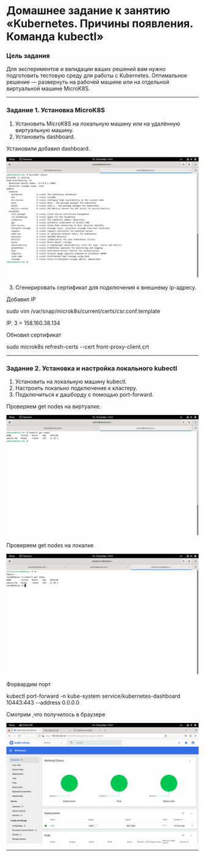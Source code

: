 # Домашнее задание к занятию «Kubernetes. Причины появления. Команда kubectl»

### Цель задания

Для экспериментов и валидации ваших решений вам нужно подготовить тестовую среду для работы с Kubernetes. Оптимальное решение — развернуть на рабочей машине или на отдельной виртуальной машине MicroK8S.

------


### Задание 1. Установка MicroK8S

1. Установить MicroK8S на локальную машину или на удалённую виртуальную машину.
2. Установить dashboard.

Установили добавил dashboard.

![k8s](https://github.com/zatulik2606/my_own_collection_new/blob/wallpapers/microk8s%20status.png)


3. Сгенерировать сертификат для подключения к внешнему ip-адресу.

Добавил IP 


sudo vim /var/snap/microk8s/current/certs/csr.conf.template


IP. 3 = 158.160.38.134


Обновил сертификат

sudo microk8s refresh-certs --cert front-proxy-client.crt


------

### Задание 2. Установка и настройка локального kubectl
1. Установить на локальную машину kubectl.
2. Настроить локально подключение к кластеру.
3. Подключиться к дашборду с помощью port-forward.


Проверяем get nodes на виртуалке.


![k8s](https://github.com/zatulik2606/my_own_collection_new/blob/wallpapers/kubectl%20get%20nodes%20vm.png)


Проверяем get nodes на локалке

![k8s](https://github.com/zatulik2606/my_own_collection_new/blob/wallpapers/kubectl%20get%20nodes%20local.png)

Форвардим порт 


kubectl port-forward -n kube-system service/kubernetes-dashboard 10443:443 --address 0.0.0.0


Смотрим ,что получилось в браузере

![k8s](https://github.com/zatulik2606/my_own_collection_new/blob/wallpapers/dashboard.jpg)





------
